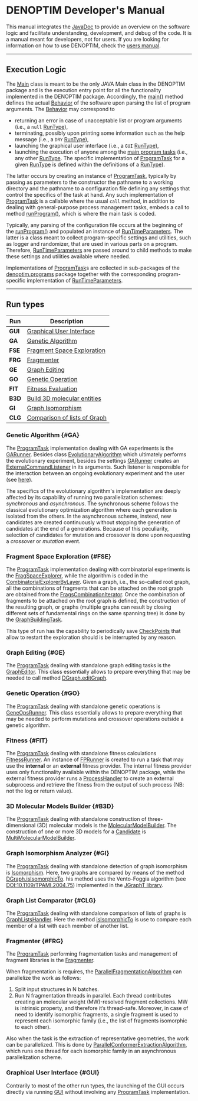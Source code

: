 # DENOPTIM Developer's Manual

This manual integrates the [JavaDoc](html/annotated.html) to provide an overview on the software logic and facilitate understanding, development, and debug of the code. It is a manual meant for developers, not for users. If you are looking for information on how to use DENOPTIM, check the [users manual](user_manual.md).

* * *

## Execution Logic

The [Main](#denoptim.main.Main) class is meant to be the only JAVA Main class in the DENOPTIM package and is the execution entry point for all the functionality implemented in the DENOPTIM package. Accordingly, the [main()](#denoptim.main.Main.main) method defines the actual [Behavior](#denoptim.main.Behavior) of the software upon parsing the list of program arguments. The [Behavior](#denoptim.main.Behavior) may correspond to
* returning an error in case of unacceptable list or program arguments (i.e., a `null` [RunType](#denoptim.main.Main.RunType)),
* terminating, possibly upon printing some information such as the help message (i.e., a `DRY` [RunType](#denoptim.main.Main.RunType)),
* launching the graphical user interface (i.e., a `GUI` [RunType](#denoptim.main.Main.RunType)),
* launching the execution of anyone among the [main program tasks](#Programs) (i.e., any other [RunType](#denoptim.main.Main.RunType). The specific implementation of [ProgramTask](#denoptim.task.ProgramTask) for a given [RunType](#denoptim.main.Main.RunType) is defined within the definitions of a [RunType](#denoptim.main.Main.RunType)). 

The latter occurs by creating an instance of [ProgramTask](#denoptim.task.ProgramTask), typically by passing as parameters to the constructor the pathname to a working directory and the pathname to a configuration file defining any settings that control the specifics of the task at hand. Any such implementation of [ProgramTask](#denoptim.task.ProgramTask) is a callable where the usual `call` method, in addition to dealing with general-purpose process management tasks, embeds a call to method [runProgram()](#denoptim.task.ProgramTask.runProgram), which is where the main task is coded. 

Typically, any parsing of the configuration file occurs at the beginning of the [runProgram()](#denoptim.task.ProgramTask.runProgram) and populated an instance of [RunTimeParameters](#denoptim.programs.RunTimeParameters). The latter is a class meant to collect program-specific settings and  utilities, such as logger and randomizer, that are used in various parts on a program. Therefore, [RunTimeParameters](#denoptim.programs.RunTimeParameters) are passed around to child methods to make these settings and utilities available where needed.

Implementations of [ProgramTask](#denoptim.task.ProgramTask)s are collected in sub-packages of the [denoptim.programs](#denoptim.programs) package together with the corresponding program-specific implementation of [RunTimeParameters](#denoptim.programs.RunTimeParameters).


* * *

## Run types


| Run | Description|
| --- | -----------|
| __GUI__ | [Graphical User Interface](#GUI)|
| __GA__  | [Genetic Algorithm](#GA)|
| __FSE__ | [Fragment Space Exploration](#FSE) |
| __FRG__ | [Fragmenter](#FRG) |
| __GE__  | [Graph Editing](#GE) |
| __GO__  | [Genetic Operation](#GO) |
| __FIT__ | [Fitness Evaluation](#FIT) |
| __B3D__ | [Build 3D molecular entities](#B3D)|
| __GI__  | [Graph Isomorphism](#GI) |
| __CLG__ | [Comparison of lists of Graph](#CLG) |


### Genetic Algorithm {#GA}

The [ProgramTask](#denoptim.task.ProgramTask) implementation dealing with GA experiments is the [GARunner](#denoptim.programs.denovo.GARunner). Besides class [EvolutionaryAlgorithm](#denoptim.ga.EvolutionaryAlgorithm) which ultimately performs the evolutionary experiment, besides the settings [GARunner](#denoptim.programs.denovo.GARunner) creates an [ExternalCommandListener](#denoptim.ga.ExternalCmdsListener) in its arguments. Such listener is responsible for the interaction between an ongoing evolutionary experiment and the user (see [here](#GAInteract)).

The specifics of the evolutionary algorithm's implementation are deeply affected by its capability of running two parallelization schemes: _synchronous_ and _asynchronous_. The synchronous scheme follows the classical evolutionary optimization algorithm where each generation is isolated from the others. In the asynchronous scheme, instead, new candidates are created continuously without stopping the generation of candidates at the end of a generations. Because of this peculiarity, selection of candidates for mutation and crossover is done upon requesting a _crossover_ or _mutation_ event.


### Fragment Space Exploration  {#FSE}

The [ProgramTask](#denoptim.task.ProgramTask) implementation dealing with combinatorial experiments is the [FragSpaceExplorer](#denoptim.programs.combinatorial.FragSpaceExplorer), while the algorithm is coded in the [CombinatorialExplorerByLayer](#denoptim.combinatorial.CombinatorialExplorerByLayer).
Given a graph, i.e., the so-called root graph, all the combinations of fragments that can be attached on the root graph are obtained from the [FragsCombinationIterator](#denoptim.fragspace.FragsCombinationIterator). Once the combination of fragments to be attached on the root graph is defined, the construction of the resulting graph, or graphs (multiple graphs can result by closing different sets of fundamental rings on the same spanning tree) is done by the [GraphBuildingTask](#denoptim.combinatorial.CombinatorialExplorerByLayer).

This type of run has the capability to periodically save [CheckPoints](#denoptim.combinatorial.CheckPoint) that allow to restart the exploration should is be interrupted by any reason.


### Graph Editing {#GE}

The [ProgramTask](#denoptim.task.ProgramTask) dealing with standalone graph editing tasks is the [GraphEditor](#denoptim.programs.grapheditor.GraphEditor). This class essentially allows to prepare everything that may be needed to call method [DGraph.editGraph](#denoptim.graph.DGraph.editGraph()).


### Genetic Operation {#GO}

The [ProgramTask](#denoptim.task.ProgramTask) dealing with standalone genetic operations is [GeneOpsRunner](#denoptim.programs.genetweeker.GeneOpsRunner). This class essentially allows to prepare everything that may be needed to perform mutations and crossover operations outside a genetic algorithm.


### Fitness {#FIT}

The [ProgramTask](#denoptim.task.ProgramTask) dealing with standalone fitness calculations [FitnessRunner](#denoptim.programs.fitnessevaluator.FitnessRunner). An instance of [FPRunner](#denoptim.programs.fitnessevaluator.FPRunner) is created to run a task that may use the __internal__ or an __external__ fitness provider. The internal fitness provider uses only functionality available within the DENOPTIM package, while the external fitness provider runs a [ProcessHandler](#denoptim.task.ProcessHandler) to create an external subprocess and retrieve the fitness from the output of such process (NB: not the log or return value).


### 3D Molecular Models Builder {#B3D}

The [ProgramTask](#denoptim.task.ProgramTask) dealing with standalone construction of three-dimensional (3D) molecular models is the [MolecularModelBuilder](#denoptim.programs.moldecularmodelbuilder.MolecularModelBuilder). The construction of one or more 3D models for a [Candidate](#denoptim.graph.Candidate) is [MultiMolecularModelBuilder](#denoptim.programs.moldecularmodelbuilder.MolecularModelBuilder).


### Graph Isomorphism Analyzer {#GI}

The [ProgramTask](#denoptim.task.ProgramTask) dealing with standalone detection of graph isomorphism is [Isomorphism](#denoptim.programs.isomorphism.Isomorphism). Here, two graphs are compared by means of the method [DGraph.isIsomorphicTo](#denoptim.graph.DGraph.isIsomorphicTo()). his method uses the Vento-Foggia algorithm (see [DOI:10.1109/TPAMI.2004.75](http://ieeexplore.ieee.org/xpl/articleDetails.jsp?arnumber=1323804)) implemented in the [JGraphT library](https://jgrapht.org/).


### Graph List Comparator {#CLG}

The [ProgramTask](#denoptim.task.ProgramTask) dealing with standalone comparison of lists of graphs is [GraphListsHandler](#denoptim.programs.graphlisthandler.GraphListsHandler). Here the method [isIsomorphicTo](#denoptim.graph.DGraph.isIsomorphicTo()) is use to compare each member of a list with each member of another list.


### Fragmenter {#FRG}

The [ProgramTask](#denoptim.task.ProgramTask) performing fragmentation tasks and management of fragment libraries is the [Fragmenter](#denoptim.programs.fragmenter.Fragmenter). 

When fragmentation is requires, the [ParallelFragmentationAlgorithm](#denoptim.fragmenter.ParallelFragmentationAlgorithm) can parallelize the work as follows:
1. Split input structures in N batches.​
2. Run N fragmentation threads in parallel.​ Each thread contributes creating an molecular weight (MW)-resolved fragment collections. MW is intrinsic property, and therefore it’s thread-safe.​ Moreover, in case of need to identify isomorphic fragments, a single fragment is used to represent each isomorphic family (i.e., the list of fragments isomorphic to each other).

Also when the task is the extraction of representative geometries, the work can be parallelized. This is done by [ParallelConformerExtractionAlgorithm](#denoptim.fragmenter.ParallelConformerExtractionAlgorithm), which runs one thread for each isomorphic family in an asynchronous parallelization scheme.
 

### Graphical User Interface {#GUI}

Contrarily to most of the other run types, the launching of the GUI occurs directly via running [GUI](#denoptim.gui.GUI) without involving any [ProgramTask](#denoptim.task.ProgramTask) implementation. 

